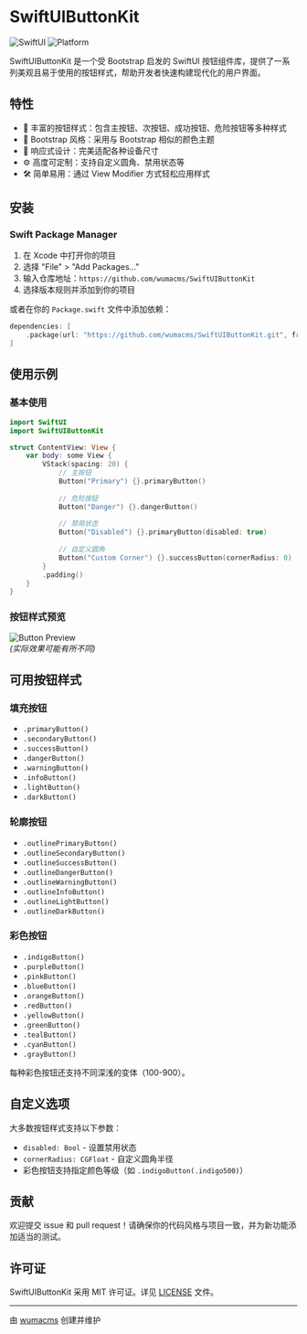 # SwiftUIButtonKit

![SwiftUI](https://img.shields.io/badge/SwiftUI-5.9+-blue.svg) ![Platform](https://img.shields.io/badge/Platform-iOS%20|%20macOS%20|%20watchOS%20|%20tvOS-lightgrey.svg)

SwiftUIButtonKit 是一个受 Bootstrap 启发的 SwiftUI 按钮组件库，提供了一系列美观且易于使用的按钮样式，帮助开发者快速构建现代化的用户界面。

## 特性

- 🌈 丰富的按钮样式：包含主按钮、次按钮、成功按钮、危险按钮等多种样式
- 🎨 Bootstrap 风格：采用与 Bootstrap 相似的颜色主题
- 📱 响应式设计：完美适配各种设备尺寸
- ⚙️ 高度可定制：支持自定义圆角、禁用状态等
- 🛠 简单易用：通过 View Modifier 方式轻松应用样式

## 安装

### Swift Package Manager

1. 在 Xcode 中打开你的项目
2. 选择 "File" > "Add Packages..."
3. 输入仓库地址：`https://github.com/wumacms/SwiftUIButtonKit`
4. 选择版本规则并添加到你的项目

或者在你的 `Package.swift` 文件中添加依赖：

```swift
dependencies: [
    .package(url: "https://github.com/wumacms/SwiftUIButtonKit.git", from: "1.1.4")
]
```

## 使用示例

### 基本使用

```swift
import SwiftUI
import SwiftUIButtonKit

struct ContentView: View {
    var body: some View {
        VStack(spacing: 20) {
            // 主按钮
            Button("Primary") {}.primaryButton()
            
            // 危险按钮
            Button("Danger") {}.dangerButton()
            
            // 禁用状态
            Button("Disabled") {}.primaryButton(disabled: true)
            
            // 自定义圆角
            Button("Custom Corner") {}.successButton(cornerRadius: 0)
        }
        .padding()
    }
}
```

### 按钮样式预览

![Button Preview](preview.png)  
*(实际效果可能有所不同)*

## 可用按钮样式

### 填充按钮
- `.primaryButton()`
- `.secondaryButton()`
- `.successButton()`
- `.dangerButton()`
- `.warningButton()`
- `.infoButton()`
- `.lightButton()`
- `.darkButton()`

### 轮廓按钮
- `.outlinePrimaryButton()`
- `.outlineSecondaryButton()`
- `.outlineSuccessButton()`
- `.outlineDangerButton()`
- `.outlineWarningButton()`
- `.outlineInfoButton()`
- `.outlineLightButton()`
- `.outlineDarkButton()`

### 彩色按钮
- `.indigoButton()`
- `.purpleButton()`
- `.pinkButton()`
- `.blueButton()`
- `.orangeButton()`
- `.redButton()`
- `.yellowButton()`
- `.greenButton()`
- `.tealButton()`
- `.cyanButton()`
- `.grayButton()`

每种彩色按钮还支持不同深浅的变体（100-900）。

## 自定义选项

大多数按钮样式支持以下参数：
- `disabled: Bool` - 设置禁用状态
- `cornerRadius: CGFloat` - 自定义圆角半径
- 彩色按钮支持指定颜色等级（如 `.indigoButton(.indigo500)`）

## 贡献

欢迎提交 issue 和 pull request！请确保你的代码风格与项目一致，并为新功能添加适当的测试。

## 许可证

SwiftUIButtonKit 采用 MIT 许可证。详见 [LICENSE](LICENSE) 文件。

---

由 [wumacms](https://github.com/wumacms) 创建并维护
